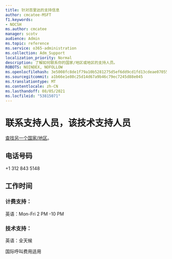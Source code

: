 ```yaml
---
title: 针对百里达的支持信息
author: cmcatee-MSFT
f1.keywords:
- NOCSH
ms.author: cmcatee
manager: scotv
audience: Admin
ms.topic: reference
ms.service: o365-administration
ms.collection: Adm_Support
localization_priority: Normal
description: 了解如何联系你的国家/地区或地区的支持人员。
ROBOTS: NOINDEX, NOFOLLOW
ms.openlocfilehash: 3e5008fc8de1f79a10b5281275d5ef6dd9cd1fd13cdeae07055795a7ca617f5e
ms.sourcegitcommit: a1b66e1e80c25d14d67a9b46c79ec7245d88e045
ms.translationtype: MT
ms.contentlocale: zh-CN
ms.lasthandoff: 08/05/2021
ms.locfileid: "53815071"
---
```

# <a name="contact-support-for-tokelau"></a>联系支持人员，该技术支持人员

[查找另一个国家/地区](../../business-video/get-help-support.md)。

## <a name="phone-number"></a>电话号码
+1 312 843 5148

## <a name="hours"></a>工作时间
### <a name="billing-support"></a>计费支持：

英语：Mon-Fri 2 PM -10 PM

### <a name="technical-support"></a>技术支持：

英语：全天候

国际呼叫费用适用
